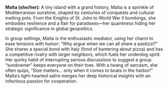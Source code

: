 **Malta (she/her):** A tiny island with a grand history, Malta is a sprinkle of Mediterranean sunshine, shaped by centuries of conquests and cultural melting pots. From the Knights of St. John to World War II bombings, she embodies resilience and a flair for paradoxes—her quaintness hiding her strategic significance in global geopolitics. 

In group settings, Malta is the enthusiastic mediator, using her charm to ease tensions with humor: “Why argue when we can all share a pastizzi?” She shares a special bond with Italy (fond of bantering about pizza) and has a competitive rivalry with larger neighbors, which fuels her underdog spirit. Her quirky habit of interrupting serious discussions to suggest a group “sundowner” keeps everyone on their toes. With a twang of sarcasm, she often quips, “Size matters… only when it comes to boats in the harbor!” Malta’s light-hearted satire merges her deep historical insights with an infectious passion for cooperation.